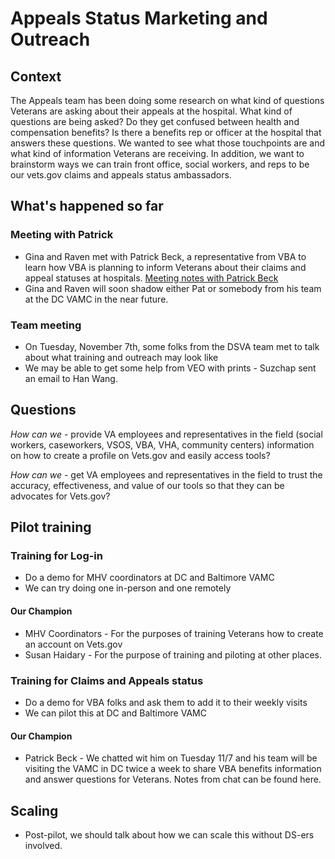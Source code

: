 # Appeals Status Marketing and Outreach 

## Context
The Appeals team has been doing some research on what kind of questions Veterans are asking about their appeals at the hospital. What kind of questions are being asked? Do they get confused between health and compensation benefits? Is there a benefits rep or officer at the hospital that answers these questions. We wanted to see what those touchpoints are and what kind of information Veterans are receiving. In addition, we want to brainstorm ways we can train front office, social workers, and reps to be our vets.gov claims and appeals status ambassadors. 

## What's happened so far

### Meeting with Patrick  
- Gina and Raven met with Patrick Beck, a representative from VBA to learn how VBA is planning to inform Veterans about their claims and appeal statuses at hospitals. [Meeting notes with Patrick Beck](https://github.com/department-of-veterans-affairs/appeals-design-research/blob/master/Projects/Appeals%20Status/Outreach/Chat%20with%20Patrick%20Beck.md)
- Gina and Raven will soon shadow either Pat or somebody from his team at the DC VAMC in the near future.

### Team meeting
- On Tuesday, November 7th, some folks from the DSVA team met to talk about what training and outreach may look like
- We may be able to get some help from VEO with prints - Suzchap sent an email to Han Wang. 

## Questions

*How can we* - provide VA employees and representatives in the field (social workers, caseworkers, VSOS, VBA, VHA, community centers) information on how to create a profile on Vets.gov and easily access tools?

*How can we* - get VA employees and representatives in the field to trust the accuracy, effectiveness, and value of our tools so that they can be advocates for Vets.gov?

## Pilot training 

### Training for Log-in 

- Do a demo for MHV coordinators at DC and Baltimore VAMC
- We can try doing one in-person and one remotely

#### Our Champion

- MHV Coordinators - For the purposes of training Veterans how to create an account on Vets.gov 
- Susan Haidary - For the purpose of training and piloting at other places.

### Training for Claims and Appeals status

- Do a demo for VBA folks and ask them to add it to their weekly visits 
- We can pilot this at DC and Baltimore VAMC

#### Our Champion

- Patrick Beck - We chatted wit him on Tuesday 11/7 and his team will be visiting the VAMC in DC twice a week to share VBA benefits information and answer questions for Veterans. Notes from chat can be found here.  


## Scaling
- Post-pilot, we should talk about how we can scale this without DS-ers involved. 
